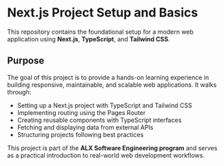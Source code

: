 # Next.js Project Setup and Basics

This repository contains the foundational setup for a modern web application using **Next.js**, **TypeScript**, and **Tailwind CSS**.

## Purpose

The goal of this project is to provide a hands-on learning experience in building responsive, maintainable, and scalable web applications. It walks through:

- Setting up a Next.js project with TypeScript and Tailwind CSS
- Implementing routing using the Pages Router
- Creating reusable components with TypeScript interfaces
- Fetching and displaying data from external APIs
- Structuring projects following best practices

This project is part of the **ALX Software Engineering program** and serves as a practical introduction to real-world web development workflows.
